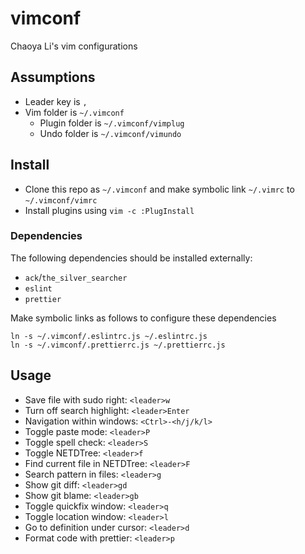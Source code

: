 # vimconf

Chaoya Li's vim configurations

## Assumptions

- Leader key is `,`
- Vim folder is `~/.vimconf`
  - Plugin folder is `~/.vimconf/vimplug`
  - Undo folder is `~/.vimconf/vimundo`

## Install

- Clone this repo as `~/.vimconf` and make symbolic link `~/.vimrc` to `~/.vimconf/vimrc`
- Install plugins using `vim -c :PlugInstall`

### Dependencies

The following dependencies should be installed externally:

- `ack`/`the_silver_searcher`
- `eslint`
- `prettier`

Make symbolic links as follows to configure these dependencies

```
ln -s ~/.vimconf/.eslintrc.js ~/.eslintrc.js
ln -s ~/.vimconf/.prettierrc.js ~/.prettierrc.js
```

## Usage

- Save file with sudo right: `<leader>w`
- Turn off search highlight: `<leader>Enter`
- Navigation within windows: `<Ctrl>-<h/j/k/l>`
- Toggle paste mode: `<leader>P`
- Toggle spell check: `<leader>S`
- Toggle NETDTree: `<leader>f`
- Find current file in NETDTree: `<leader>F`
- Search pattern in files: `<leader>g`
- Show git diff: `<leader>gd`
- Show git blame: `<leader>gb`
- Toggle quickfix window: `<leader>q`
- Toggle location window: `<leader>l`
- Go to definition under cursor: `<leader>d`
- Format code with prettier: `<leader>p`

